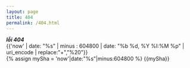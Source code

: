 ```yaml
---
layout: page
title: 404
permalink: /404.html
---
```

***lỗi 404***
<br>
{{'now' | date: "%s" | minus : 604800 | date: "%b %d, %Y %I:%M %p" | uri_encode | replace:"+","%20"}}
<br>
{% assign mySha = 'now'|date:"%s"|minus:604800 %}
{{mySha}}
